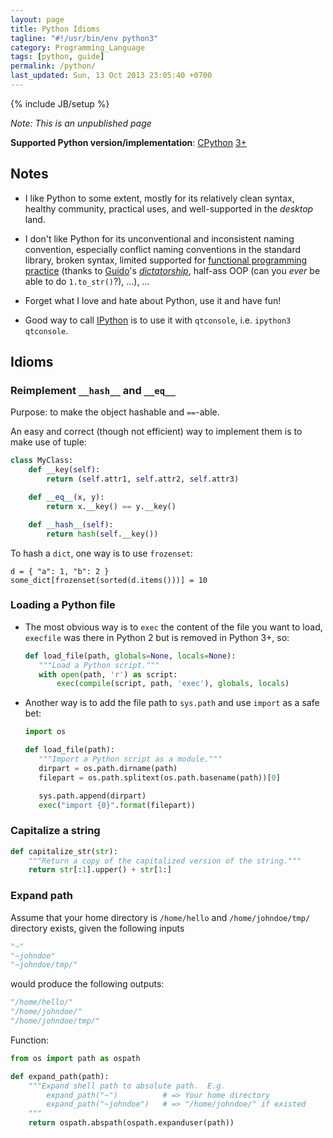 ```yaml
---
layout: page
title: Python Idioms
tagline: "#!/usr/bin/env python3"
category: Programming_Language
tags: [python, guide]
permalink: /python/
last_updated: Sun, 13 Oct 2013 23:05:40 +0700
---
```

{% include JB/setup %}

*Note: This is an unpublished page*

**Supported Python version/implementation**: [CPython](http://en.wikipedia.org/wiki/Cpython) [3+](http://en.wikipedia.org/wiki/Py3k#Version_3.0)

## Notes

* I like Python to some extent, mostly for its relatively clean syntax, healthy community, practical uses, and well-supported in the *desktop* land.

* I don't like Python for its unconventional and inconsistent naming convention, especially conflict naming conventions in the standard library, broken syntax, limited supported for [functional programming practice](http://stackoverflow.com/questions/1017621/why-isnt-python-very-good-for-functional-programming) (thanks to [Guido](http://www.artima.com/weblogs/viewpost.jsp?thread=98196)'s [*dictatorship*](http://en.wikipedia.org/wiki/Benevolent_Dictator_For_Life), half-ass OOP (can you *ever* be able to do `1.to_str()`?), ...), ...

* Forget what I love and hate about Python, use it and have fun!

* Good way to call [IPython](http://ipython.org/) is to use it with `qtconsole`, i.e. `ipython3 qtconsole`.

## Idioms

### Reimplement `__hash__` and `__eq__`

Purpose: to make the object hashable and `==`-able.

An easy and correct (though not efficient) way to implement them is to make use of tuple:

```python
class MyClass:
    def __key(self):
        return (self.attr1, self.attr2, self.attr3)

    def __eq__(x, y):
        return x.__key() == y.__key()

    def __hash__(self):
        return hash(self.__key())
```

To hash a `dict`, one way is to use `frozenset`:

```
d = { "a": 1, "b": 2 }
some_dict[frozenset(sorted(d.items()))] = 10
```

### Loading a Python file

* The most obvious way is to `exec` the content of the file you want to load,
  `execfile` was there in Python 2 but is removed in Python 3+, so:

  ```python
  def load_file(path, globals=None, locals=None):
     """Load a Python script."""
     with open(path, 'r') as script:
         exec(compile(script, path, 'exec'), globals, locals)
  ```

* Another way is to add the file path to `sys.path` and use `import` as a safe
  bet:

  ```python
  import os

  def load_file(path):
     """Import a Python script as a module."""
     dirpart = os.path.dirname(path)
     filepart = os.path.splitext(os.path.basename(path))[0]

     sys.path.append(dirpart)
     exec("import {0}".format(filepart))
  ```

### Capitalize a string

```python
def capitalize_str(str):
    """Return a copy of the capitalized version of the string."""
    return str[:1].upper() + str[1:]
```

### Expand path

Assume that your home directory is `/home/hello` and `/home/johndoe/tmp/` directory exists, given the following inputs

```python
"~"
"~johndoe"
"~johndoe/tmp/"
```

would produce the following outputs:

```python
"/home/hello/"
"/home/johndoe/"
"/home/johndoe/tmp/"
```

Function:

```python
from os import path as ospath

def expand_path(path):
    """Expand shell path to absolute path.  E.g.
        expand_path("~")          # => Your home directory
        expand_path("~johndoe")   # => "/home/johndoe/" if existed
    """
    return ospath.abspath(ospath.expanduser(path))
```
